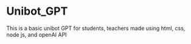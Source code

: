 # Unibot_GPT
This is a basic unibot GPT for students, teachers made using html, css, node js, and openAI API

